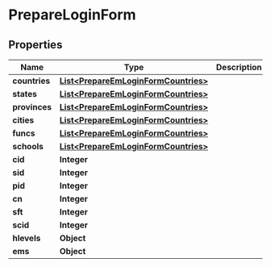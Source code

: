 # PrepareLoginForm

## Properties
Name | Type | Description | Notes
------------ | ------------- | ------------- | -------------
**countries** | [**List&lt;PrepareEmLoginFormCountries&gt;**](PrepareEmLoginFormCountries.md) |  |  [optional]
**states** | [**List&lt;PrepareEmLoginFormCountries&gt;**](PrepareEmLoginFormCountries.md) |  |  [optional]
**provinces** | [**List&lt;PrepareEmLoginFormCountries&gt;**](PrepareEmLoginFormCountries.md) |  |  [optional]
**cities** | [**List&lt;PrepareEmLoginFormCountries&gt;**](PrepareEmLoginFormCountries.md) |  |  [optional]
**funcs** | [**List&lt;PrepareEmLoginFormCountries&gt;**](PrepareEmLoginFormCountries.md) |  |  [optional]
**schools** | [**List&lt;PrepareEmLoginFormCountries&gt;**](PrepareEmLoginFormCountries.md) |  |  [optional]
**cid** | **Integer** |  |  [optional]
**sid** | **Integer** |  |  [optional]
**pid** | **Integer** |  |  [optional]
**cn** | **Integer** |  |  [optional]
**sft** | **Integer** |  |  [optional]
**scid** | **Integer** |  |  [optional]
**hlevels** | **Object** |  |  [optional]
**ems** | **Object** |  |  [optional]
